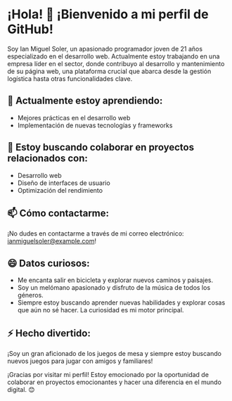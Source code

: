 # ¡Hola! 👋 ¡Bienvenido a mi perfil de GitHub!

Soy Ian Miguel Soler, un apasionado programador joven de 21 años especializado en el desarrollo web. Actualmente estoy trabajando en una empresa líder en el sector, donde contribuyo al desarrollo y mantenimiento de su página web, una plataforma crucial que abarca desde la gestión logística hasta otras funcionalidades clave.

## 🌱 Actualmente estoy aprendiendo:
- Mejores prácticas en el desarrollo web
- Implementación de nuevas tecnologías y frameworks

## 💼 Estoy buscando colaborar en proyectos relacionados con:
- Desarrollo web
- Diseño de interfaces de usuario
- Optimización del rendimiento

## 📫 Cómo contactarme:
¡No dudes en contactarme a través de mi correo electrónico: [ianmiguelsoler@example.com](mailto:ianmiguelsoler@example.com)!

## 😄 Datos curiosos:
- Me encanta salir en bicicleta y explorar nuevos caminos y paisajes.
- Soy un melómano apasionado y disfruto de la música de todos los géneros.
- Siempre estoy buscando aprender nuevas habilidades y explorar cosas que aún no sé hacer. La curiosidad es mi motor principal.

## ⚡ Hecho divertido:
¡Soy un gran aficionado de los juegos de mesa y siempre estoy buscando nuevos juegos para jugar con amigos y familiares!

¡Gracias por visitar mi perfil! Estoy emocionado por la oportunidad de colaborar en proyectos emocionantes y hacer una diferencia en el mundo digital. 😊
